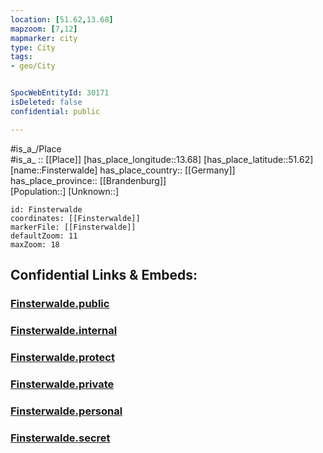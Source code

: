 ```yaml
---
location: [51.62,13.68] 
mapzoom: [7,12] 
mapmarker: city 
type: City
tags:
- geo/City


SpocWebEntityId: 30171
isDeleted: false
confidential: public

---
```

#is_a_/Place  
#is_a_ :: [[Place]] 
[has_place_longitude::13.68] 
[has_place_latitude::51.62] 
[name::Finsterwalde] 
has_place_country:: [[Germany]]  
has_place_province:: [[Brandenburg]]  
[Population::] 
[Unknown::] 


```leaflet
id: Finsterwalde
coordinates: [[Finsterwalde]] 
markerFile: [[Finsterwalde]] 
defaultZoom: 11 
maxZoom: 18
```


## Confidential Links & Embeds: 

### [Finsterwalde.public](/_public/\Earth\Continent\Europe\Europe~Central\Germany\Germany~East\Brandenburg\counties~Brandenburg\Elbe-Elster\cities~Elbe-ElsterFinsterwalde.public.md) 

### [Finsterwalde.internal](/_internal/\Earth\Continent\Europe\Europe~Central\Germany\Germany~East\Brandenburg\counties~Brandenburg\Elbe-Elster\cities~Elbe-ElsterFinsterwalde.internal.md) 

### [Finsterwalde.protect](/_protect/\Earth\Continent\Europe\Europe~Central\Germany\Germany~East\Brandenburg\counties~Brandenburg\Elbe-Elster\cities~Elbe-ElsterFinsterwalde.protect.md) 

### [Finsterwalde.private](/_private/\Earth\Continent\Europe\Europe~Central\Germany\Germany~East\Brandenburg\counties~Brandenburg\Elbe-Elster\cities~Elbe-ElsterFinsterwalde.private.md) 

### [Finsterwalde.personal](/_personal/\Earth\Continent\Europe\Europe~Central\Germany\Germany~East\Brandenburg\counties~Brandenburg\Elbe-Elster\cities~Elbe-ElsterFinsterwalde.personal.md) 

### [Finsterwalde.secret](/_secret/\Earth\Continent\Europe\Europe~Central\Germany\Germany~East\Brandenburg\counties~Brandenburg\Elbe-Elster\cities~Elbe-ElsterFinsterwalde.secret.md)

